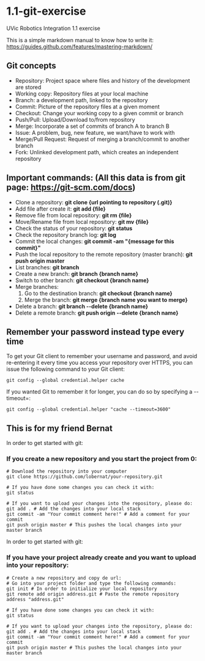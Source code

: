 # 1.1-git-exercise
UVic Robotics Integration 1.1 exercise

This is a simple markdown manual to know how to write it: https://guides.github.com/features/mastering-markdown/

## Git concepts
* Repository: Project space where files and history of the development are stored
* Working copy: Repository files at your local machine
* Branch: a development path, linked to the repository
* Commit: Picture of the repository files at a given moment
* Checkout: Change your working copy to a given commit or branch
* Push/Pull: Upload/Download to/from repository
* Merge: Incorporate a set of commits of branch A to branch B
* Issue: A problem, bug, new feature, we want/have to work with
* Merge/Pull Request: Request of merging a branch/commit to another branch
* Fork: Unlinked development path, which creates an independent repository

## Important commands: (All this data is from git page: https://git-scm.com/docs)
* Clone a repository: **git clone {url pointing to repository (.git)}**
* Add file after create it: **git add {file}**
* Remove file from local repository: **git rm {file}**
* Move/Rename file from local repository: **git mv {file}**
* Check the status of your repository: **git status**
* Check the repository branch log: **git log**
* Commit the local changes: **git commit -am "{message for this commit}"**
* Push the local repository to the remote repository (master branch): **git push origin master**
* List branches: **git branch**
* Create a new branch: **git branch {branch name}**
* Switch to other branch: **git checkout {branch name}**
* Merge branches:
    1. Go to the destination branch: **git checkout {branch name}**
    1. Merge the branch: **git merge {branch name you want to merge}**
* Delete a branch: **git branch --delete {branch name}**
* Delete a remote branch: **git push origin --delete {branch name}**

## Remember your password instead type every time
To get your Git client to remember your username and password, and avoid re-entering it every time you access your repository over HTTPS, you can issue the following command to your Git client:
```
git config --global credential.helper cache
```
If you wanted Git to remember it for longer, you can do so by specifying a --timeout=:
```
git config --global credential.helper "cache --timeout=3600"
```

## This is for my friend Bernat

In order to get started with git:
### If you create a new repository and you start the project from 0:

```
# Download the repository into your computer
git clone https://github.com/lobernat/your-repository.git
```
```
# If you have done some changes you can check it with:
git status
```
```
# If you want to upload your changes into the repository, please do:
git add . # Add the changes into your local stack
git commit -am "Your commit comment here!" # Add a comment for your commit
git push origin master # This pushes the local changes into your master branch

```

In order to get started with git:
### If you have your project already create and you want to upload into your repository:

```
# Create a new repository and copy de url:
# Go into your project folder and type the following commands:
git init # In order to initialize your local repository
git remote add origin address.git # Paste the remote repository address "address.git"
```
```
# If you have done some changes you can check it with:
git status
```
```
# If you want to upload your changes into the repository, please do:
git add . # Add the changes into your local stack
git commit -am "Your commit comment here!" # Add a comment for your commit
git push origin master # This pushes the local changes into your master branch
```

